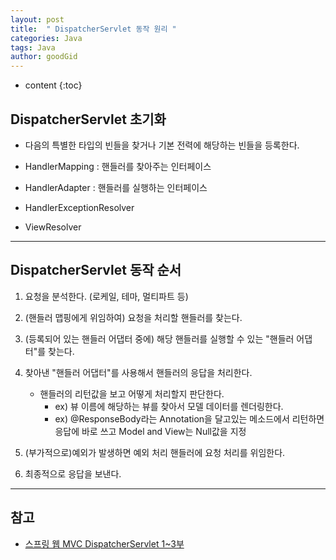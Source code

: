 ```yaml
---
layout: post
title:  " DispatcherServlet 동작 원리 "
categories: Java
tags: Java
author: goodGid
---
```

* content
{:toc}

## DispatcherServlet 초기화

* 다음의 특별한 타입의 빈들을 찾거나 기본 전력에 해당하는 빈들을 등록한다.

* HandlerMapping : 핸들러를 찾아주는 인터페이스

* HandlerAdapter : 핸들러를 실행하는 인터페이스

* HandlerExceptionResolver

* ViewResolver







---

## DispatcherServlet 동작 순서

1. 요청을 분석한다. (로케일, 테마, 멀티파트 등)

2. (핸들러 맵핑에게 위임하여) 요청을 처리할 핸들러를 찾는다.

3. (등록되어 있는 핸들러 어댑터 중에) 해당 핸들러를 실행할 수 있는 "핸들러 어댑터"를 찾는다.

4. 찾아낸 "핸들러 어댑터"를 사용해서 핸들러의 응답을 처리한다.
    - 핸들러의 리턴값을 보고 어떻게 처리할지 판단한다.
        - ex) 뷰 이름에 해당하는 뷰를 찾아서 모델 데이터를 렌더링한다.
        - ex) @ResponseBody라는 Annotation을 달고있는 메소드에서 리턴하면 응답에 바로 쓰고 Model and View는 Null값을 지정

5. (부가적으로)예외가 발생하면 예외 처리 핸들러에 요청 처리를 위임한다.

6. 최종적으로 응답을 보낸다.


---

## 참고

* [스프링 웹 MVC DispatcherServlet 1~3부](https://www.inflearn.com/course/%EC%9B%B9-mvc/)